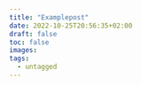 ```yaml
---
title: "Examplepost"
date: 2022-10-25T20:56:35+02:00
draft: false
toc: false
images:
tags:
  - untagged
---
```


